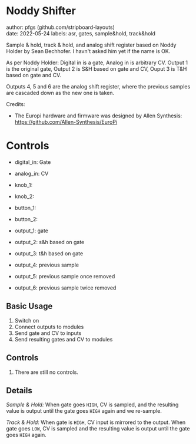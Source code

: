 # Noddy Shifter

author: pfgs (github.com/stripboard-layouts)  
date: 2022-05-24
labels: asr, gates, sample&hold, track&hold

Sample & hold, track & hold, and analog shift register based on Noddy Holder by Sean Bechhofer. I havn't asked him yet if the name is OK.

As per Noddy Holder:
  Digital in is a gate, Analog in is arbitrary CV.
  Output 1 is the original gate, Output 2 is S&H based on gate and CV,
  Ouput 3 is T&H based on gate and CV.

Outputs 4, 5 and 6 are the analog shift register, where the previous samples are cascaded down as the new one is taken.

Credits:
- The Europi hardware and firmware was designed by Allen Synthesis: https://github.com/Allen-Synthesis/EuroPi

# Controls

- digital_in: Gate
- analog_in: CV

- knob_1: 
- knob_2: 

- button_1: 
- button_2: 

- output_1: gate 
- output_2: s&h based on gate
- output_3: t&h based on gate
- output_4: previous sample
- output_5: previous sample once removed
- output_6: previous sample twice removed

## Basic Usage
1. Switch on
2. Connect outputs to modules
3. Send gate and CV to inputs
4. Send resulting gates and CV to modules

## Controls
1. There are still no controls.

## Details

*Sample & Hold:* When gate goes ```HIGH```, CV is sampled, and the resulting value is
output until the gate goes ```HIGH``` again and we re-sample.

*Track & Hold:* When gate is ```HIGH```, CV input is mirrored to the
output. When gate goes ```LOW```, CV is sampled and the resulting value is
output until the gate goes ```HIGH``` again. 
